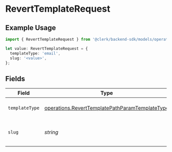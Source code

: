 # RevertTemplateRequest

## Example Usage

```typescript
import { RevertTemplateRequest } from '@clerk/backend-sdk/models/operations';

let value: RevertTemplateRequest = {
  templateType: 'email',
  slug: '<value>',
};
```

## Fields

| Field          | Type                                                                                                             | Required           | Description                        |
| -------------- | ---------------------------------------------------------------------------------------------------------------- | ------------------ | ---------------------------------- |
| `templateType` | [operations.RevertTemplatePathParamTemplateType](../../models/operations/reverttemplatepathparamtemplatetype.md) | :heavy_check_mark: | The type of template to revert     |
| `slug`         | _string_                                                                                                         | :heavy_check_mark: | The slug of the template to revert |
